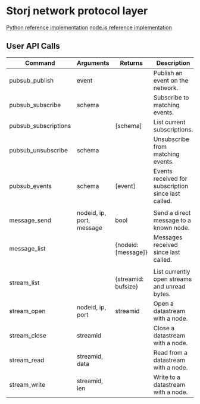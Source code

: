 # Storj network protocol layer

[Python reference implementation](https://github.com/storj/storjnet)
[node.js reference implementation](https://github.com/Storj/node-storj)


## User API Calls

| Command               | Arguments                   | Returns             | Description                                                   |
|-----------------------|-----------------------------|---------------------|---------------------------------------------------------------|
| pubsub_publish        | event                       |                     | Publish an event on the network.                              |
| pubsub_subscribe      | schema                      |                     | Subscribe to matching events.                                 |
| pubsub_subscriptions  |                             | [schema]            | List current subscriptions.                                   |
| pubsub_unsubscribe    | schema                      |                     | Unsubscribe from matching events.                             |
| pubsub_events         | schema                      | [event]             | Events received for subscription since last called.           | 
|                       |                             |                     |                                                               |
| message_send          | nodeid, ip, port, message   | bool                | Send a direct message to a known node.                        | 
| message_list          |                             | {nodeid: [message]} | Messages received since last called.                          |
|                       |                             |                     |                                                               |
| stream_list           |                             | {streamid: bufsize} | List currently open streams and unread bytes.                 |
| stream_open           | nodeid, ip, port            | streamid            | Open a datastream with a node.                                |
| stream_close          | streamid                    |                     | Close a datastream with a node.                               |
| stream_read           | streamid, data              |                     | Read from a datastream with a node.                           |
| stream_write          | streamid, len               |                     | Write to a datastream with a node.                            |


